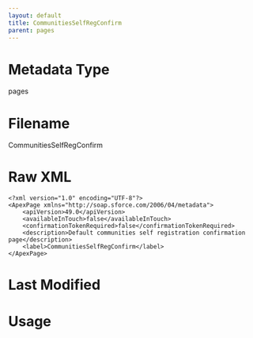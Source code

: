 ```yaml
---
layout: default
title: CommunitiesSelfRegConfirm
parent: pages
---
```

# Metadata Type
pages


# Filename 
CommunitiesSelfRegConfirm


# Raw XML
```
<?xml version="1.0" encoding="UTF-8"?>
<ApexPage xmlns="http://soap.sforce.com/2006/04/metadata">
    <apiVersion>49.0</apiVersion>
    <availableInTouch>false</availableInTouch>
    <confirmationTokenRequired>false</confirmationTokenRequired>
    <description>Default communities self registration confirmation page</description>
    <label>CommunitiesSelfRegConfirm</label>
</ApexPage>
```


# Last Modified


# Usage

